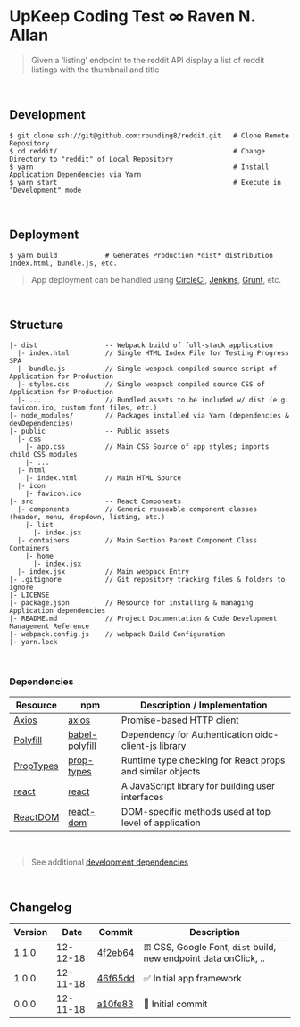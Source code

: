 
# UpKeep Coding Test ∞ Raven N. Allan

> Given a ‘listing’ endpoint to the reddit API display a list of reddit listings with the thumbnail and title

<br>

## Development

```
$ git clone ssh://git@github.com:rounding8/reddit.git   # Clone Remote Repository
$ cd reddit/                                            # Change Directory to "reddit" of Local Repository
$ yarn                                                  # Install Application Dependencies via Yarn
$ yarn start                                            # Execute in "Development" mode
```

<br>

## Deployment

```
$ yarn build            # Generates Production *dist* distribution index.html, bundle.js, etc.
```

> App deployment can be handled using [CircleCI](https://circleci.com), [Jenkins](https://jenkins.io), [Grunt](https://gruntjs.com), etc.

<br>

## Structure

```
|- dist                 -- Webpack build of full-stack application
  |- index.html         // Single HTML Index File for Testing Progress SPA
  |- bundle.js          // Single webpack compiled source script of Application for Production
  |- styles.css         // Single webpack compiled source CSS of Application for Production
  |- ...                // Bundled assets to be included w/ dist (e.g. favicon.ico, custom font files, etc.)
|- node_modules/        // Packages installed via Yarn (dependencies & devDependencies)
|- public               -- Public assets
  |- css
    |- app.css          // Main CSS Source of app styles; imports child CSS modules
    |- ...
  |- html
    |- index.html       // Main HTML Source
  |- icon
    |- favicon.ico
|- src                  -- React Components
  |- components         // Generic reuseable component classes (header, menu, dropdown, listing, etc.)
    |- list
      |- index.jsx
  |- containers         // Main Section Parent Component Class Containers
    |- home
      |- index.jsx
  |- index.jsx          // Main webpack Entry
|- .gitignore           // Git repository tracking files & folders to ignore
|- LICENSE
|- package.json         // Resource for installing & managing Application dependencies
|- README.md            // Project Documentation & Code Development Management Reference
|- webpack.config.js    // webpack Build Configuration
|- yarn.lock
```

<br>

### Dependencies

| Resource                                                               | npm                                                            | Description / Implementation                              |
|------------------------------------------------------------------------|----------------------------------------------------------------|-----------------------------------------------------------|
| [Axios](https://github.com/axios/axios)                                | [axios](https://www.npmjs.com/package/axios)                   | Promise-based HTTP client                                 |
| [Polyfill](https://babeljs.io/docs/usage/polyfill)                     | [babel-polyfill](https://www.npmjs.com/package/babel-polyfill) | Dependency for Authentication oidc-client-js library      |
| [PropTypes](https://reactjs.org/docs/typechecking-with-proptypes.html) | [prop-types](https://www.npmjs.com/package/prop-types)         | Runtime type checking for React props and similar objects |
| [react](https://reactjs.org)                                           | [react](https://www.npmjs.com/package/react)                   | A JavaScript library for building user interfaces         |
| [ReactDOM](https://reactjs.org/docs/react-dom.html)                    | [react-dom](https://www.npmjs.com/package/react-dom)           | DOM-specific methods used at top level of application     |

<br>

> See additional [development dependencies](https://github.com/rounding8/reddit/blob/master/package.json#L32-L45)

<br>

## Changelog

| Version | Date     | Commit                                                                                         | Description |
|---------|----------|------------------------------------------------------------------------------------------------|-------------|
| 1.1.0   | 12-12-18 | [4f2eb64](https://github.com/rounding8/reddit/commit/4f2eb64803e438ae2597b83d956144a011c41418) | 𝌚  CSS, Google Font, `dist` build, new endpoint data onClick, .. |
| 1.0.0   | 12-11-18 | [46f65dd](https://github.com/rounding8/reddit/commit/46f65ddd16aa9941dd9458b375ac93f8451dfe9e) | ✅  Initial app framework |
| 0.0.0   | 12-11-18 | [a10fe83](https://github.com/rounding8/reddit/commit/a10fe835298fa327f06d7305ee926fd809401847) | 🎉  Initial commit |

